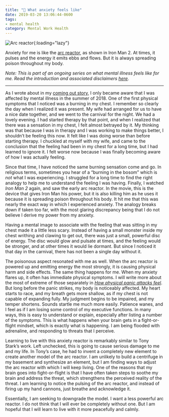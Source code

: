 ```yaml
---
title: "💮 What anxiety feels like"
date: 2019-03-20 13:06:44-0600
tags:
- mental health
category: Mental Work Health
---
```


![Arc reactor](https://media.bennorris.org/images/bennorris/uploads/2019/a9579719ca.jpg){:loading="lazy"}

Anxiety for me is like the [arc reactor](https://marvel.fandom.com/wiki/Arc_Reactor), as shown in Iron Man 2. At times, it pulses and the energy it emits ebbs and flows. But it is always spreading poison throughout my body.

*Note: This is part of an ongoing series on what mental illness feels like for me. Read the introduction and associated disclaimers [here](https://www.bennorris.org/2019/03/18/what-mental-illness-feels-like).*

***

As I wrote about in my [coming out story](https://www.bennorris.org/2019/01/26/coming-out), I only became aware that I was affected by mental illness in the summer of 2018. One of the first physical symptoms that I noticed was a burning in my chest. I remember so clearly the day when I realized it was present. My wife had arranged for us to have a nice date together, and we went to the carnival for the night. We had a lovely evening. I had started therapy by that point, and when I realized that there was a sensation in my chest, I felt almost betrayed by it. My thinking was that because I was in therapy and I was working to make things better, I shouldn’t be feeling this now. It felt like I was doing worse than before starting therapy. I chuckled at myself with my wife, and came to the conclusion that the feeling had been in my chest for a long time, but I had learned to ignore it. I felt worse now because I was finally becoming aware of how I was actually feeling.

Since that time, I have noticed the same burning sensation come and go. In religious terms, sometimes you hear of a “burning in the bosom” which is *not* what I was experiencing. I struggled for a long time to find the right analogy to help me to understand the feeling I was having. Finally, I watched *Iron Man 2* again, and saw the early arc reactor. In the movie, this is the device that gives Iron Man his power, but it is also killing him as he uses it because it is spreading poison throughout his body. It hit me that this was nearly the exact way in which I experienced anxiety. The analogy breaks down if taken too far, with the most glaring discrepancy being that I do not believe I derive my power from my anxiety.

Having a mental image to associate with the feeling that was sitting in my chest made it a little less scary. Instead of having a small monster inside my chest writhing and clawing to get out, there was just a small, powerful disc of energy. The disc would glow and pulsate at times, and the feeling would be stronger, and at other times it would lie dormant. But since I noticed it that day in the carnival, there has not been a single day without it.

The poisonous aspect resonated with me as well. When the arc reactor is powered up and emitting energy the most strongly, it is causing physical harm and side effects. The same thing happens for me. When my anxiety flares up, it often has immediate physical symptoms. I will write more about the most of extreme of those separately in *[How physical panic attacks feel](https://www.bennorris.org/2019/03/22/what-physical-panic)*. But long before the panic strikes, my body is noticeably affected. My heart starts to race, and my breath gets more shallow, as if my chest is not capable of expanding fully. My judgment begins to be impaired, and my temper shortens. Sounds startle me much more easily. Patience wanes, and I feel as if I am losing some control of my executive functions. In many ways, this is easy to understand or explain, especially after listing a number of the symptoms. This is what happens when your brain gets in a fight-or-flight mindset, which is exactly what is happening. I am being flooded with adrenaline, and responding to threats that I perceive.

Learning to live with this anxiety reactor is remarkably similar to Tony Stark’s work. Left unchecked, this is going to cause serious damage to me and my life. In Tony’s case, he had to invent a completely new element to create another model of the arc reactor. I am unlikely to build a centrifuge in my basement and synthesize an element, but I am finding ways to adjust the arc reactor with which I will keep living. One of the reasons that my brain goes into fight-or-flight is that I have often taken steps to soothe my brain and address the threat, which strengthens the perceived reality of the threat. I am learning to notice the pulsing of the arc reactor, and instead of firing up my hand cannons, just breathe and acknowledge it.

Essentially, I am seeking to downgrade the model. I want a less powerful arc reactor. I do not think that I will ever be completely without one. But I am hopeful that I will learn to live with it more peacefully and calmly.